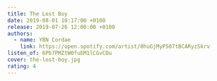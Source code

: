 ```yaml
---
title: The Lost Boy
date: 2019-08-01 10:17:00 +0100
release: 2019-07-26 12:00:00 +0100
authors:
  - name: YBN Cordae
    link: https://open.spotify.com/artist/0huGjMyP507tBCARyzSkrv
listen_of: 6Pb7PMZtW0fuEM1lCGvCDu
cover: the-lost-boy.jpg
rating: 4
---
```

